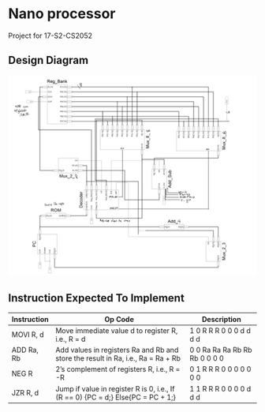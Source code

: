 # Nano processor

Project for 17-S2-CS2052

## Design Diagram

![Design](design.png)

## Instruction Expected To Implement

| Instruction | Op Code                                                      | Description                   |
| ----------- | ------------------------------------------------------------ | ----------------------------- |
| MOVI R, d   | Move immediate value d to register R, i.e., R =  d           | 1 0 R R R 0 0 0 d d d d       |
| ADD Ra, Rb  | Add values in registers Ra and Rb and store the result in Ra, i.e., Ra = Ra + Rb | 0 0 Ra Ra Ra Rb Rb Rb 0 0 0 0 |
| NEG R       | 2’s complement of registers R, i.e., R = -R                  | 0 1 R R R 0 0 0 0 0 0 0       |
| JZR R, d    | Jump if value in register R is 0, i.e., If (R == 0) {PC = d;} Else{PC = PC + 1;} | 1 1 R R R 0 0 0 0 d d d       |

